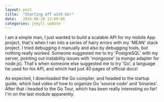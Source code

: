 ```yaml
---
layout: post
title:  "Starting off with Go!"
date:   2016-08-20 12:00:00
categories: jekyll update
---
```


I am a simple man, I just wanted to build a scalable API for my mobile App project, that's when I ran into a series of hairy errors with my 'MEAN' stack project. I tried debugging it manually and also by debugging tools, but nothing really worked. Someone suggested me to try 'PostgreSQL' with my server, pointing out instability issues with 'mongoose' (a mongo adapter for node.js). That's when someone else suggested me to try 'Go', a language he used for his API, and which had just 40 pages of official docs!

As expected, I downloaded the Go complier, and headed to the startup guide, which had video of how to organize Go 'source code' and 'binaries'. After that i headed to the Go Tour, which has been really interesting so far! I'm on the last module apparently.  
